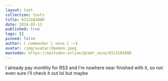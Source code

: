 ```yaml
---
layout: toot
collection: toots
title: 0313183000
date: 2024-03-13
published: true
tags: []
pinned: false
author: ⸸ commander ░ nova ⸸ :~$
avatar: /img/avatar/daemon.jpeg
mastodon: https://mastodon.online/@cmdr_nova/0313183000
---
```


I already pay monthly for RS3 and I'm nowhere near finished with it, so not even sure I'll check it out lol but maybe
